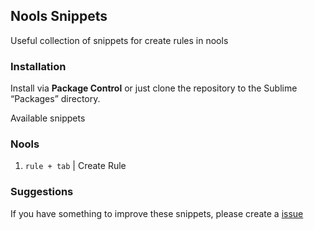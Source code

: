 ## Nools Snippets

Useful collection of snippets for create rules in nools


### Installation

Install via **Package Control** or just clone the repository to the Sublime “Packages” directory.

Available snippets

### Nools

1. `rule + tab` | Create Rule


### Suggestions

If you have something to improve these snippets, please create a [issue](https://github.com/norato/nools-snippets/issues)